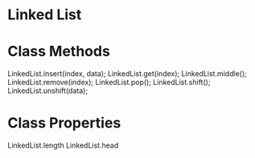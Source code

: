 # Linked List

# Class Methods
LinkedList.insert(index, data);
LinkedList.get(index);
LinkedList.middle();
LinkedList.remove(index);
LinkedList.pop();
LinkedList.shift();
LinkedList.unshift(data);

# Class Properties
LinkedList.length
LinkedList.head